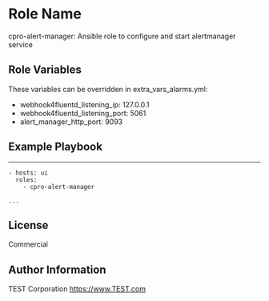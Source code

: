 Role Name
=========

cpro-alert-manager: Ansible role to configure and start alertmanager service

Role Variables
--------------

These variables can be overridden in extra_vars_alarms.yml:

- webhook4fluentd_listening_ip: 127.0.0.1
- webhook4fluentd_listening_port: 5061
- alert_manager_http_port: 9093

Example Playbook
----------------

---
    - hosts: ui
      roles:
        - cpro-alert-manager

    ...

License
-------

Commercial

Author Information
------------------

TEST Corporation
https://www.TEST.com
